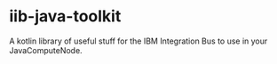 # iib-java-toolkit

A kotlin library of useful stuff for the IBM Integration Bus to use in your JavaComputeNode.
